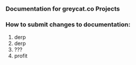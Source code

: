 ### Documentation for greycat.co Projects

### How to submit changes to documentation:
1. derp
2. derp
3. ???
4. profit

